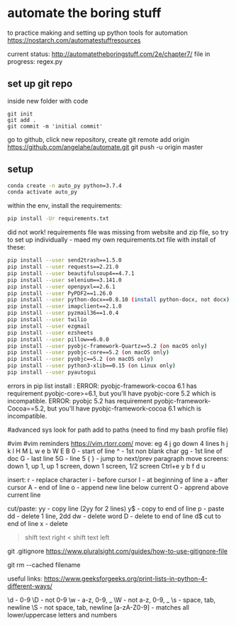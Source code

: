 # automate the boring stuff

to practice making and setting up python tools for automation
https://nostarch.com/automatestuffresources

current status: 
http://automatetheboringstuff.com/2e/chapter7/
file in progress: regex.py
## set up git repo
inside new folder with code
```
git init
git add .
git commit -m 'initial commit'

```
go to github, click new repository, create
git remote add origin https://github.com/angelahe/automate.git
git push -u origin master

## setup

```bash
conda create -n auto_py python=3.7.4
conda activate auto_py
```

within the env, install the requirements:
```bash
pip install -Ur requirements.txt
```

did not work!  requirements file was missing from website and zip file, so try to set up
individually - maed my own requirements.txt file with install of these:

```bash
pip install --user send2trash==1.5.0
pip install --user requests==2.21.0
pip install --user beautifulsoup4==4.7.1
pip install --user selenium==3.141.0
pip install --user openpyxl==2.6.1
pip install --user PyPDF2==1.26.0
pip install --user python-docx==0.8.10 (install python-docx, not docx)
pip install --user imapclient==2.1.0
pip install --user pyzmail36==1.0.4
pip install --user twilio
pip install --user ezgmail
pip install --user ezsheets
pip install --user pillow==6.0.0
pip install --user pyobjc-framework-Quartz==5.2 (on macOS only)
pip install --user pyobjc-core==5.2 (on macOS only)
pip install --user pyobjc==5.2 (on macOS only)
pip install --user python3-xlib==0.15 (on Linux only)
pip install --user pyautogui
```
errors in pip list install :
ERROR: pyobjc-framework-cocoa 6.1 has requirement pyobjc-core>=6.1, but you'll have pyobjc-core 5.2 which is incompatible.
ERROR: pyobjc 5.2 has requirement pyobjc-framework-Cocoa==5.2, but you'll have pyobjc-framework-cocoa 6.1 which is incompatible.

#advanced sys 
look for path
add to paths (need to find my bash profile file)

#vim 
#vim reminders
https://vim.rtorr.com/
move: eg 4 j go down 4 lines
h j k l
H M L
w e b
W E B
0 - start of line
^ - 1st non blank char
gg - 1st line of doc
G - last line
5G - line 5
{ } - jump to next/prev paragraph
move screens: down 1, up 1, up 1 screen, down 1 screen, 1/2 screen
Ctrl+e y b f d u

insert:
r - replace character
i - before cursor
I - at beginning of line
a - after cursor
A - end of line
o - append new line below current
O - apprend above current line

cut/paste:
yy - copy line (2yy for 2 lines)
y$ - copy to end of line
p - paste
dd - delete 1 line, 2dd
dw - delete word
D - delete to end of line
d$ cut to end of line
x - delete
> shift text right
< shift text left

git
.gitignore
https://www.pluralsight.com/guides/how-to-use-gitignore-file

git rm --cached filename

useful links:
https://www.geeksforgeeks.org/print-lists-in-python-4-different-ways/

\d - 0-9
\D - not 0-9
\w - a-z, 0-9, _
\W - not a-z, 0-9, _
\s - space, tab, newline
\S - not space, tab, newline
[a-zA-Z0-9] - matches all lower/uppercase letters and numbers
